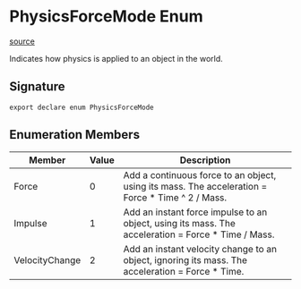 # PhysicsForceMode Enum

[source](https://developers.meta.com/horizon-worlds/reference/2.0.0/core_physicsforcemode)

Indicates how physics is applied to an object in the world.

## Signature

```
export declare enum PhysicsForceMode
```

## Enumeration Members

| Member | Value | Description |
| --- | --- | --- |
| Force | 0 | Add a continuous force to an object, using its mass. The acceleration = Force * Time ^ 2 / Mass. |
| Impulse | 1 | Add an instant force impulse to an object, using its mass. The acceleration = Force * Time / Mass. |
| VelocityChange | 2 | Add an instant velocity change to an object, ignoring its mass. The acceleration = Force * Time. |